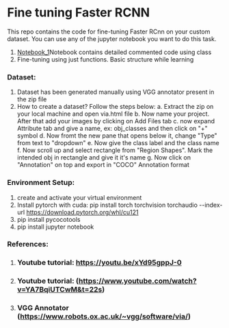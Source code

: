 # Fine tuning Faster RCNN
This repo contains the code for fine-tuning Faster RCnn on your custom dataset. You can use any of the jupyter notebook you want to do this task.
1. [Notebook_1]([url](https://github.com/irohitraj/Computer-Vision/blob/main/Faster_RCNN%20fine%20tuning/Supervised%20Fine-tuning%20using%20class.ipynb))Notebook contains detailed commented code using class
2. Fine-tuning using just functions. Basic structure while learning


### Dataset:
  1. Dataset has been generated manually using VGG annotator present in the zip file
  2. How to create a dataset? Follow the steps below:
     a. Extract the zip on your local machine and open via.html file
     b. Now name your project. After that add your images by clicking on Add Files tab
     c. now expand Attribute tab and give a name, ex: obj_classes and then click on "+" symbol
     d. Now fromt the new pane that opens below it, change "Type" from text to "dropdown"
     e. Now give the class label and the class name
     f. Now scroll up and select rectangle from "Region Shapes". Mark the intended obj in rectangle and give it it's name
     g. Now click on "Annotation" on top and export in "COCO" Annotation format 
### Environment Setup:        
  1. create and activate your virtual environment
  2. Install pytorch with cuda: pip install torch torchvision torchaudio --index-url https://download.pytorch.org/whl/cu121
  3. pip install pycocotools
  4. pip install jupyter notebook

### References:
  1. ### Youtube tutorial: https://youtu.be/xYd95gppJ-0
  2. ### Youtube tutorial: (https://www.youtube.com/watch?v=YA7BqiUTCwM&t=22s)
  3. ### VGG Annotator (https://www.robots.ox.ac.uk/~vgg/software/via/)
